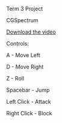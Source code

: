 Term 3 Project

CGSpectrum

[Download the video](https://github.com/JJisoffline/FirstBlue/blob/main/FirstBlue%20-%20Unreal%20Editor%202024-07-24%2000-42-13.mp4)

Controls:

A - Move Left

D - Move Right

Z - Roll

Spacebar - Jump

Left Click - Attack

Right Click - Block
